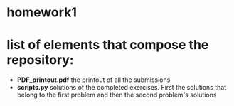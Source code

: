 # homework1



# list of elements that compose the repository:

* **PDF_printout.pdf**
the printout of all the submissions
* **scripts.py**
  solutions of the completed exercises.
 First  the solutions that belong to the first problem and then the second problem's solutions


